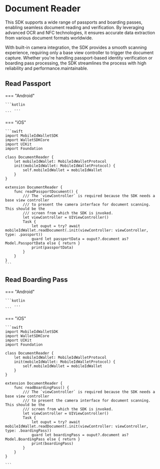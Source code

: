 # Document Reader 

This SDK supports a wide range of passports and boarding passes, enabling seamless document reading and verification. By leveraging advanced OCR and NFC technologies, it ensures accurate data extraction from various document formats worldwide.

With built-in camera integration, the SDK provides a smooth scanning experience, requiring only a base view controller to trigger the document capture. Whether you're handling passport-based identity verification or boarding pass processing, the SDK streamlines the process with high reliability and performance.maintainable.

## Read Passport

=== "Android"

    ```kotlin
        ...
    ```

=== "iOS"

    ```swift
	import MobileIdWalletSDK
	import WalletSDKCore
	import UIKit
	import Foundation
	
	class DocumentReader {
	    let mobileIdWallet: MobileIdWalletProtocol
	    init(mobileIdWallet: MobileIdWalletProtocol) {
	        self.mobileIdWallet = mobileIdWallet
	    }
	}
	
	extension DocumentReader {
	    func readPassportDocument() {
	        /// The `viewController` is required because the SDK needs a base view controller
	        /// to present the camera interface for document scanning. This should be the
	        /// screen from which the SDK is invoked.
	        let viewController = UIViewController()
	        Task {
	            let ouput = try? await mobileIdWallet.readDocument(.init(viewController: viewController, type: .passport))
	            guard let passportData = ouput?.document as? Model.PassportData else { return }
	            print(passportData)
	        }
	    }
	}
    ```


## Read Boarding Pass

=== "Android"

    ```kotlin
        ...
    ```

=== "iOS"

    ```swift
	import MobileIdWalletSDK
	import WalletSDKCore
	import UIKit
	import Foundation
	
	class DocumentReader {
	    let mobileIdWallet: MobileIdWalletProtocol
	    init(mobileIdWallet: MobileIdWalletProtocol) {
	        self.mobileIdWallet = mobileIdWallet
	    }
	}
	
	extension DocumentReader {
	    func readBoardingPass() {
	        /// The `viewController` is required because the SDK needs a base view controller
	        /// to present the camera interface for document scanning. This should be the
	        /// screen from which the SDK is invoked.
	        let viewController = UIViewController()
	        Task {
	            let ouput = try? await mobileIdWallet.readDocument(.init(viewController: viewController, type: .boardingPass))
	            guard let boardingPass = ouput?.document as? Model.BoardingPass else { return }
	            print(boardingPass)
	        }
	    }
	}

    ```